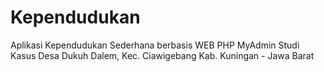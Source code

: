 # Kependudukan
Aplikasi Kependudukan Sederhana  berbasis WEB PHP MyAdmin Studi Kasus Desa Dukuh Dalem, Kec. Ciawigebang Kab. Kuningan - Jawa Barat
